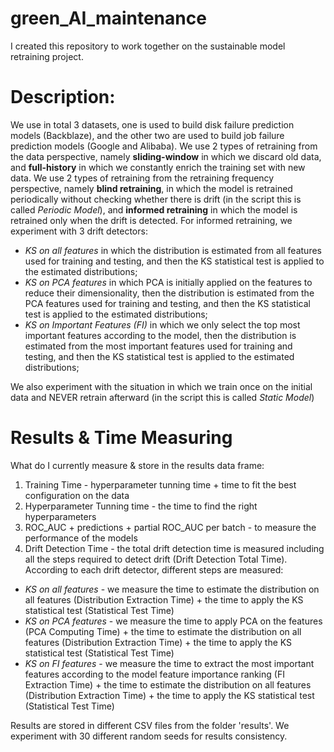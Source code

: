 # green_AI_maintenance
I created this repository to work together on the sustainable model retraining project.

# Description:
We use in total 3 datasets, one is used to build disk failure prediction models (Backblaze), and the other two are used to build job failure prediction models (Google and Alibaba). We use 2 types of retraining from the data perspective, namely **sliding-window** in which we discard old data, and **full-history** in which we constantly enrich the training set with new data. We use 2 types of retraining from the retraining frequency perspective, namely **blind retraining**, in which the model is retrained periodically without checking whether there is drift (in the script this is called _Periodic Model_), and **informed retraining** in which the model is retrained only when the drift is detected. For informed retraining, we experiment with 3 drift detectors:  

- _KS on all features_ in which the distribution is estimated from all features used for training and testing, and then the KS statistical test is applied to the estimated distributions;
- _KS on PCA features_ in which PCA is initially applied on the features to reduce their dimensionality, then the distribution is estimated from the PCA features used for training and testing, and then the KS statistical test is applied to the estimated distributions;
- _KS on Important Features (FI)_ in which we only select the top most important features according to the model, then the distribution is estimated from the most important features used for training and testing, and then the KS statistical test is applied to the estimated distributions;

We also experiment with the situation in which we train once on the initial data and NEVER retrain afterward (in the script this is called _Static Model_)

# Results & Time Measuring
What do I currently measure & store in the results data frame:

1. Training Time - hyperparameter tunning time + time to fit the best configuration on the data
2. Hyperparameter Tunning time - the time to find the right hyperparameters
3. ROC_AUC + predictions + partial ROC_AUC per batch - to measure the performance of the models
4. Drift Detection Time - the total drift detection time is measured including all the steps required to detect drift (Drift Detection Total Time). According to each drift detector, different steps are measured:

- _KS on all features_ - we measure the time to estimate the distribution on all features (Distribution Extraction Time) + the time to apply the KS statistical test (Statistical Test Time)
- _KS on PCA features_ - we measure the time to apply PCA on the features (PCA Computing Time) + the time to estimate the distribution on all features (Distribution Extraction Time) + the time to apply the KS statistical test (Statistical Test Time)
- _KS on FI features_ - we measure the time to extract the most important features according to the model feature importance ranking (FI Extraction Time) + the time to estimate the distribution on all features (Distribution Extraction Time) + the time to apply the KS statistical test (Statistical Test Time)

Results are stored in different CSV files from the folder 'results'. We experiment with 30 different random seeds for results consistency.
